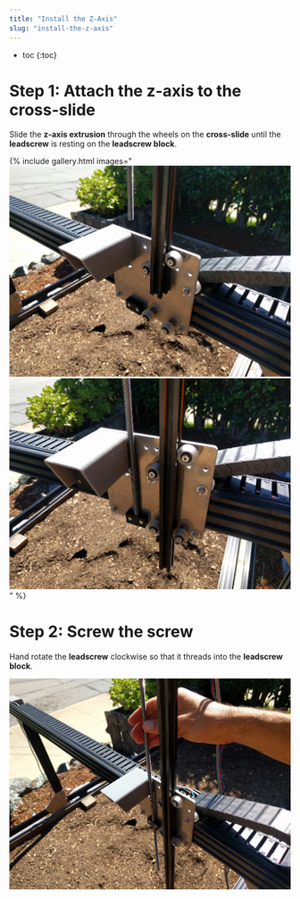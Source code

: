 ```yaml
---
title: "Install the Z-Axis"
slug: "install-the-z-axis"
---
```


* toc
{:toc}

# Step 1: Attach the z-axis to the cross-slide
Slide the **z-axis extrusion** through the wheels on the **cross-slide** until the **leadscrew** is resting on the **leadscrew block**.

{% include gallery.html images="
![IMG_20160316_143750.jpg](_images/IMG_20160316_143750.jpg)
![IMG_20160316_143818.jpg](_images/IMG_20160316_143818.jpg)
" %}

# Step 2: Screw the screw
Hand rotate the **leadscrew** clockwise so that it threads into the **leadscrew block**.

![IMG_20160316_143846.jpg](_images/IMG_20160316_143846.jpg)

